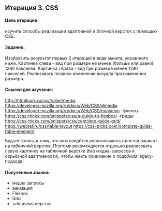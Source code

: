 ## Итерация 3. CSS

#### Цель итерации:
изучить способы реализации адаптивной и блочной версток с помощью CSS.

#### Задание:
Изобразить результат первых 2 итераций в виде макета, указанного ниже.
Картинка слева - вид при размере не менее (больше или равно) 1280 пикселей.
Картинка справа - вид при размере менее 1280 пикселей.
Реализовать плавное изменение визуала при изменении размера.

#### Ссылки для изучения:
http://htmlbook.ru/css/value/media
https://developer.mozilla.org/ru/docs/Web/CSS/@media
https://developer.mozilla.org/ru/docs/Web/CSS/transition
-флексы: https://css-tricks.com/snippets/css/a-guide-to-flexbox/
-гриды: https://css-tricks.com/snippets/css/complete-guide-grid/
https://webref.ru/css/table-layout
https://css-tricks.com/complete-guide-table-element/

Будьте готовы к тому, что вам придётся реализовывать простой вариант на табличной верстке. Поэтому рекомендуется отдельно реализовать левую картинку на табличной верстке (без медиа-запросов и серьёзной адаптивности), чтобы иметь понимание о подобном legacy-подходе.

#### Полученные знания:
- медиа запросы
- анимация
- Flexbox
- Grid
- табличная верстка 

